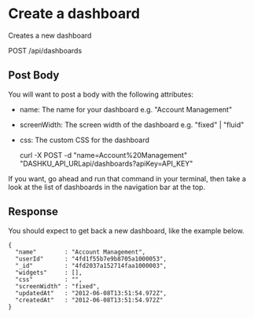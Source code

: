 Create a dashboard
===

Creates a new dashboard

<span class="badge badge-post">POST</span> <span class="url">/api/dashboards</span>

Post Body
---

You will want to post a body with the following attributes:

- name: The name for your dashboard e.g. "Account Management"
- screenWidth: The screen width of the dashboard e.g. "fixed" | "fluid"
- css: The custom CSS for the dashboard

    curl -X POST -d "name=Account%20Management" "DASHKU_API_URLapi/dashboards?apiKey=API_KEY"

If you want, go ahead and run that command in your terminal, then take a look at the list of dashboards in the navigation bar at the top.

Response
---

You should expect to get back a new dashboard, like the example below.

    {
      "name"        : "Account Management",
      "userId"      : "4fd1f55b7e9b8705a1000053",
      "_id"         : "4fd2037a152714faa1000003",
      "widgets"     : [],
      "css"         : "",
      "screenWidth" : "fixed",
      "updatedAt"   : "2012-06-08T13:51:54.972Z",
      "createdAt"   : "2012-06-08T13:51:54.972Z"
    }